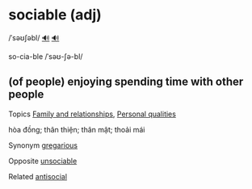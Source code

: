 # sociable (adj)

/ˈsəʊʃəbl/ [🔊](https://www.oxfordlearnersdictionaries.com/media/english/uk_pron/s/soc/socia/sociable__gb_1.mp3) [🔊](https://www.oxfordlearnersdictionaries.com/media/english/us_pron/s/soc/socia/sociable__us_1.mp3)

so-cia-ble /ˈsəʊ-ʃə-bl/

## (of people) enjoying spending time with other people

Topics [Family and relationships](../topics/family-and-relationships.md#family--relationships), [Personal qualities](../topics/personal-qualities.md#personal-qualities)

hòa đồng; thân thiện; thân mật; thoải mái

Synonym [gregarious]()

Opposite [unsociable]()

Related [antisocial]()

